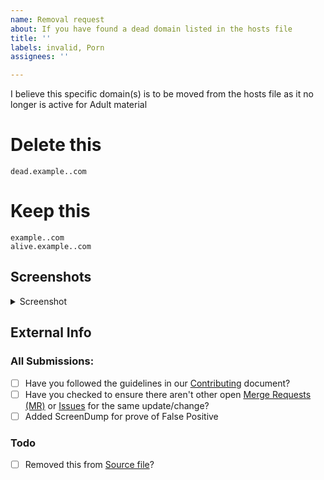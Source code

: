 ```yaml
---
name: Removal request
about: If you have found a dead domain listed in the hosts file
title: ''
labels: invalid, Porn
assignees: ''

---
```


I believe this specific domain(s) is to be moved from the hosts file as it no longer is active for Adult material

# Delete this
```
dead.example..com
```

# Keep this
```
example..com
alive.example..com
```

## Screenshots

<details><Summary>Screenshot</summary>



</details>

## External Info
<!-- if you have found your submission elsewhere, Please credit it by pasting a link here --->



### All Submissions:
- [ ] Have you followed the guidelines in our [Contributing](CONTRIBUTING.md) document?
- [ ] Have you checked to ensure there aren't other open
	[Merge Requests (MR)](../merge_requests) or [Issues](../issues) for
	the same update/change?
- [ ] Added ScreenDump for prove of False Positive

### Todo
- [ ] Removed this from [Source file](submit_here/hosts.txt)?
